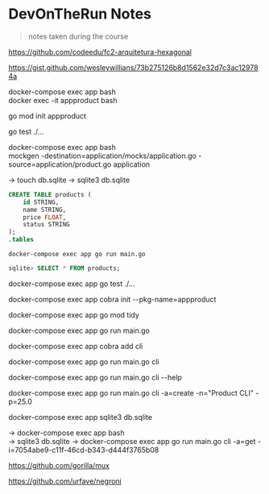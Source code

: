 # DevOnTheRun Notes

> notes taken during the course

<!-- https://gitignore.io -->

https://github.com/codeedu/fc2-arquitetura-hexagonal

https://gist.github.com/wesleywillians/73b275126b8d1562e32d7c3ac129784a

docker-compose exec app bash  
docker exec -it appproduct bash

go mod init appproduct

go test ./...

docker-compose exec app bash  
mockgen -destination=application/mocks/application.go -source=application/product.go application

-> touch db.sqlite
-> sqlite3 db.sqlite

```sql
CREATE TABLE products (
    id STRING,
    name STRING,
    price FLOAT,
    status STRING
);
.tables
```

```
docker-compose exec app go run main.go
```

```sql
sqlite> SELECT * FROM products;
```

docker-compose exec app go test ./...

docker-compose exec app cobra init --pkg-name=appproduct

docker-compose exec app go mod tidy

docker-compose exec app go run main.go

docker-compose exec app cobra add cli

docker-compose exec app go run main.go cli

docker-compose exec app go run main.go cli --help

docker-compose exec app go run main.go cli -a=create -n="Product CLI" -p=25.0

docker-compose exec app sqlite3 db.sqlite

-> docker-compose exec app bash  
-> sqlite3 db.sqlite
-> docker-compose exec app go run main.go cli -a=get -i=7054abe9-c11f-46cd-b343-d444f3765b08

https://github.com/gorilla/mux

https://github.com/urfave/negroni
